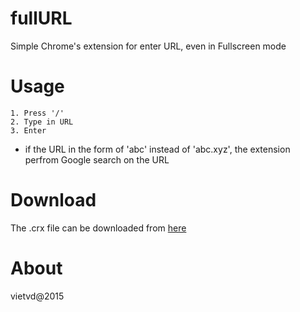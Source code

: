 # fullURL

Simple Chrome's extension for enter URL, even in Fullscreen mode

# Usage

    1. Press '/'
    2. Type in URL
    3. Enter

* if the URL in the form of 'abc' instead of 'abc.xyz', the extension perfrom Google search on the URL

# Download

The .crx file can be downloaded from [here](https://raw.githubusercontent.com/vietvudanh/fullURL/master/css/main.css)

# About

vietvd@2015